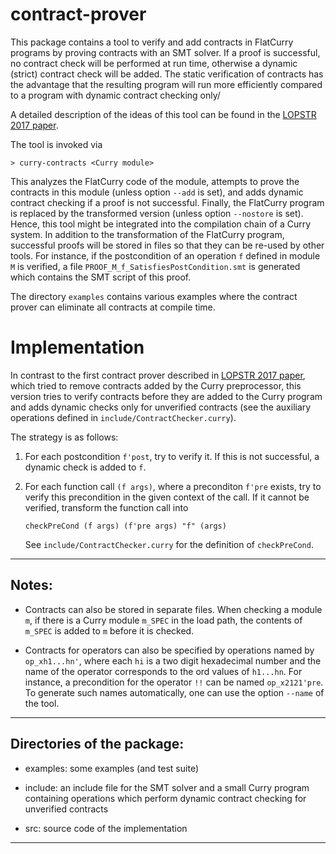 contract-prover
===============

This package contains a tool to verify and add contracts in FlatCurry programs
by proving contracts with an SMT solver. If a proof is successful,
no contract check will be performed at run time, otherwise
a dynamic (strict) contract check will be added.
The static verification of contracts has the advantage that
the resulting program will run more efficiently compared
to a program with dynamic contract checking only/

A detailed description of the ideas of this tool can be found in the
[LOPSTR 2017 paper](https://dx.doi.org/10.1007/978-3-319-94460-9_19).

The tool is invoked via

    > curry-contracts <Curry module>

This analyzes the FlatCurry code of the module, attempts to prove
the contracts in this module (unless option `--add` is set),
and adds dynamic contract checking if a proof is not successful.
Finally, the FlatCurry program is replaced by the transformed version
(unless option `--nostore` is set).
Hence, this tool might be integrated into the compilation chain
of a Curry system.
In addition to the transformation of the FlatCurry program,
successful proofs will be stored in files so that they can
be re-used by other tools. For instance, if the postcondition
of an operation `f` defined in module `M` is verified,
a file `PROOF_M_f_SatisfiesPostCondition.smt` is generated
which contains the SMT script of this proof.

The directory `examples` contains various examples where the
contract prover can eliminate all contracts at compile time.


Implementation
==============

In contrast to the first contract prover described in
[LOPSTR 2017 paper](https://dx.doi.org/10.1007/978-3-319-94460-9_19),
which tried to remove contracts added by the Curry preprocessor,
this version tries to verify contracts before they are added
to the Curry program and adds dynamic checks only for unverified contracts
(see the auxiliary operations defined in `include/ContractChecker.curry`).

The strategy is as follows:

1. For each postcondition `f'post`, try to verify it.
   If this is not successful, a dynamic check is added to `f`.

2. For each function call `(f args)`, where a preconditon `f'pre` exists,
   try to verify this precondition in the given context of the call.
   If it cannot be verified, transform the function call into

       checkPreCond (f args) (f'pre args) "f" (args)

   See `include/ContractChecker.curry` for the definition of `checkPreCond`.

---------------------------------------------------------------------------

Notes:
------

- Contracts can also be stored in separate files.
  When checking a module `m`, if there is a Curry module `m_SPEC`
  in the load path, the contents of `m_SPEC` is added to `m` before
  it is checked.

- Contracts for operators can also be specified by
  operations named by `op_xh1...hn'`, where each
  `hi` is a two digit hexadecimal number and the name
  of the operator corresponds to the ord values of `h1...hn`.
  For instance, a precondition for the operator `!!` can be named
  `op_x2121'pre`. To generate such names automatically,
  one can use the option `--name` of the tool.

---------------------------------------------------------------------------

Directories of the package:
---------------------------

* examples: some examples (and test suite)

* include: an include file for the SMT solver and a small Curry program
  containing operations which perform dynamic contract checking
  for unverified contracts

* src: source code of the implementation

---------------------------------------------------------------------------
